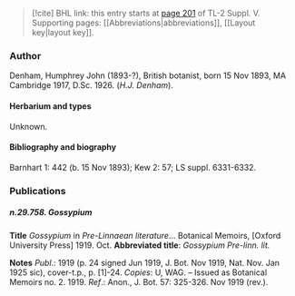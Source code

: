 > [!cite] BHL link: this entry starts at [page 201](https://www.biodiversitylibrary.org/item/103833#page/213/mode/1up) of TL-2 Suppl. V.
> Supporting pages: [[Abbreviations|abbreviations]], [[Layout key|layout key]].

### Author

Denham, Humphrey John (1893-?), British botanist, born 15 Nov 1893, MA Cambridge 1917, D.Sc. 1926. (*H.J. Denham*).

#### Herbarium and types

Unknown.

#### Bibliography and biography

Barnhart 1: 442 (b. 15 Nov 1893); Kew 2: 57; LS suppl. 6331-6332.

### Publications

##### n.29.758. Gossypium

**Title**
*Gossypium* in *Pre-Linnaean literature*... Botanical Memoirs, \[Oxford University Press\] 1919. Oct.
**Abbreviated title**: *Gossypium Pre-linn. lit.*

**Notes**
*Publ*.: 1919 (p. 24 signed Jun 1919, J. Bot. Nov 1919, Nat. Nov. Jan 1925 sic), cover-t.p., p. \[1\]-24. *Copies*: U, WAG. – Issued as Botanical Memoirs no. 2. 1919.
*Ref*.: Anon., J. Bot. 57: 325-326. Nov 1919 (rev.).

